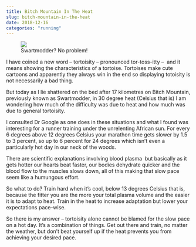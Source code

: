 ```yaml
---
title: Bitch Mountain In The Heat
slug: bitch-mountain-in-the-heat
date: 2018-12-16
categories: "running"
---
```


<figure class="wp-block-image"><img src="https://res.cloudinary.com/dy6grlu8z/image/upload/v1558841532/tieykfi5c46eg3rghw6c.jpg"/><figcaption>Swartmodder? No problem!</figcaption></figure>



<p>I have coined a new word – tortoisity – pronounced tor-toss-itty –  and it means showing the characteristics of a tortoise. Tortoises make cute cartoons and apparently they always win in the end so displaying totoisity is not necessarily a bad thing.</p>



<p>But today as I lie shattered on the bed after 17 kilometres on Bitch Mountain, previously known as Swartmodder, in 30 degree heat (Celsius that is) I am wondering how much of the difficulty was due to heat and how much was due to general tortoisity.</p>



<p>I consulted Dr Google as one does in these situations and what I found was interesting for a runner training under the unrelenting African sun. For every 6 degrees above 12 degrees Celsius your marathon time gets slower by 1.5 to 3 percent, so up to 6 percent for 24 degrees which isn’t even a particularly hot day in our neck of the woods.</p>



<p>There are scientific explanations involving blood plasma  but basically as it gets hotter our hearts beat faster, our bodies dehydrate quicker and the blood flow to the muscles slows down, all of this making that slow pace seem like a humungous effort.</p>



<p>So what to do? Train hard when it’s cool, below 13 degrees Celsius that is, because the fitter you are the more your total plasma volume and the easier it is to adapt to heat. Train in the heat to increase adaptation but lower your expectations pace-wise. </p>



<p>So there is my answer – tortoisity alone cannot be blamed for the slow pace on a hot day. It’s a combination of things. Get out there and train, no matter the weather, but don’t beat yourself up if the heat prevents you from achieving your desired pace.</p>







